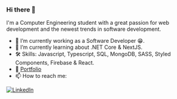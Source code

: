 ### Hi there 👋

I'm a Computer Engineering student with a great passion for web development and the newest trends in software development.

- 🔭 I’m currently working as a Software Developer 😁.
- 🌱 I’m currently learning about .NET Core & NextJS.
- 🛠️ Skills: Javascript, Typescript, SQL, MongoDB, SASS, Styled Components, Firebase & React.
- 📖 [Portfolio](https://felixvnolasco-portfolio-axef07c3r-felixvnolasco.vercel.app/#)
- 📫 How to reach me: 

[![LinkedIn](https://img.shields.io/badge/LinkedIn-Felix_Vega-0077B5?style=for-the-badge&logo=linkedin&logoColor=white&labelColor=101010)](https://www.linkedin.com/in/felixvnolasco/)




